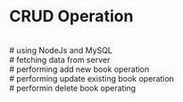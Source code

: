 # CRUD Operation
<br/>
# using NodeJs and MySQL
<br/>
# fetching data from server
<br/>
# performing add new book operation
<br/>
# performing update existing book operation
<br/>
# performin delete book operating 